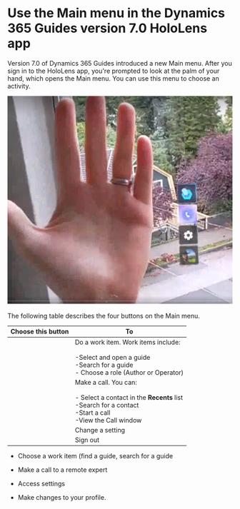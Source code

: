 

# Use the Main menu in the Dynamics 365 Guides version 7.0 HoloLens app

Version 7.0 of Dynamics 365 Guides introduced a new Main menu. After you sign in to the HoloLens app, you're prompted to look at the palm of your hand, which opens the Main menu. You can use this menu to choose an activity.

![Screen shot of hand and Main menu.](media/main-menu.PNG "Screen shot of hand and Main menu")

The following table describes the four buttons on the Main menu.

|Choose this button|To|
|--------|-------------------------------------------------------------------------------------------------|
||Do a work item. Work items include:<br><br>-Select and open a guide<br>-Search for a guide<br>- Choose a role (Author or Operator)|
||Make a call. You can:<br><br>- Select a contact in the **Recents** list<br>-Search for a contact<br>-Start a call<br>-View the Call window|
||Change a setting|
|| Sign out|

- Choose a work item (find a guide, search for a guide 

- Make a call to a remote expert

- Access settings

- Make changes to your profile. 
